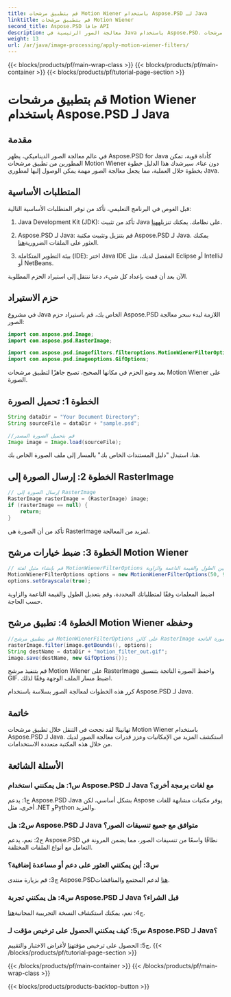 ```yaml
---
title: قم بتطبيق مرشحات Motion Wiener باستخدام Aspose.PSD لـ Java
linktitle: قم بتطبيق مرشحات Motion Wiener
second_title: Aspose.PSD جافا API
description: معالجة الصور الرئيسية في Java باستخدام Aspose.PSD. قم بتطبيق مرشحات Motion Wiener بسهولة باستخدام دليلنا خطوة بخطوة.
weight: 13
url: /ar/java/image-processing/apply-motion-wiener-filters/
---
```


{{< blocks/products/pf/main-wrap-class >}}
{{< blocks/products/pf/main-container >}}
{{< blocks/products/pf/tutorial-page-section >}}

# قم بتطبيق مرشحات Motion Wiener باستخدام Aspose.PSD لـ Java

## مقدمة

في عالم معالجة الصور الديناميكي، يظهر Aspose.PSD for Java كأداة قوية، تمكن المطورين من تطبيق مرشحات Motion Wiener دون عناء. سيرشدك هذا الدليل خطوة بخطوة خلال العملية، مما يجعل معالجة الصور مهمة يمكن الوصول إليها لمطوري Java.

## المتطلبات الأساسية

قبل الغوص في البرنامج التعليمي، تأكد من توفر المتطلبات الأساسية التالية:

1.  Java Development Kit (JDK): تأكد من تثبيت Java على نظامك. يمكنك تنزيله[هنا](https://www.oracle.com/java/technologies/javase-downloads.html).

2.  Aspose.PSD لـ Java: قم بتنزيل وتثبيت مكتبة Aspose.PSD لـ Java. يمكنك العثور على الملفات الضرورية[هنا](https://releases.aspose.com/psd/java/).

3. بيئة التطوير المتكاملة (IDE): اختر Java IDE المفضل لديك، مثل Eclipse أو IntelliJ أو NetBeans.

الآن بعد أن قمت بإعداد كل شيء، دعنا ننتقل إلى استيراد الحزم المطلوبة.

## حزم الاستيراد

في مشروع Java الخاص بك، قم باستيراد حزم Aspose.PSD اللازمة لبدء سحر معالجة الصور:

```java
import com.aspose.psd.Image;
import com.aspose.psd.RasterImage;

import com.aspose.psd.imagefilters.filteroptions.MotionWienerFilterOptions;
import com.aspose.psd.imageoptions.GifOptions;
```

بعد وضع الحزم في مكانها الصحيح، تصبح جاهزًا لتطبيق مرشحات Motion Wiener على الصورة.

## الخطوة 1: تحميل الصورة

```java
String dataDir = "Your Document Directory";
String sourceFile = dataDir + "sample.psd";

//قم بتحميل الصورة المصدر
Image image = Image.load(sourceFile);
```

هنا، استبدل "دليل المستندات الخاص بك" بالمسار إلى ملف الصورة الخاص بك.

## الخطوة 2: إرسال الصورة إلى RasterImage

```java
// إرسال الصورة إلى RasterImage
RasterImage rasterImage = (RasterImage) image;
if (rasterImage == null) {
    return;
}
```

تأكد من أن الصورة هي RasterImage لمزيد من المعالجة.

## الخطوة 3: ضبط خيارات مرشح Motion Wiener

```java
// قم بإنشاء مثيل لفئة MotionWienerFilterOptions وقم بتعيين الطول والقيمة الناعمة والزاوية.
MotionWienerFilterOptions options = new MotionWienerFilterOptions(50, 9, 90);
options.setGrayscale(true);
```

اضبط المعلمات وفقًا لمتطلباتك المحددة، وقم بتعديل الطول والقيمة الناعمة والزاوية حسب الحاجة.

## الخطوة 4: تطبيق مرشح Motion Wiener وحفظه

```java
//قم بتطبيق مرشح MotionWienerFilterOptions على كائن RasterImage واحفظ الصورة الناتجة
rasterImage.filter(image.getBounds(), options);
String destName = dataDir + "motion_filter_out.gif";
image.save(destName, new GifOptions());
```

قم بتنفيذ مرشح Motion Wiener على RasterImage واحفظ الصورة الناتجة بتنسيق GIF. اضبط مسار الملف الوجهة وفقًا لذلك.

كرر هذه الخطوات لمعالجة الصور بسلاسة باستخدام Aspose.PSD لـ Java.

## خاتمة

تهانينا! لقد نجحت في التنقل خلال تطبيق مرشحات Motion Wiener باستخدام Aspose.PSD لـ Java. استكشف المزيد من الإمكانيات وعزز قدرات معالجة الصور لديك من خلال هذه المكتبة متعددة الاستخدامات.

## الأسئلة الشائعة

### س1: هل يمكنني استخدام Aspose.PSD لـ Java مع لغات برمجة أخرى؟

ج1: يدعم Aspose.PSD Java بشكل أساسي، لكن Aspose يوفر مكتبات مشابهة للغات أخرى، مثل .NET وPython والمزيد.

### س2: هل Aspose.PSD لـ Java متوافق مع جميع تنسيقات الصور؟

ج2: نعم، يدعم Aspose.PSD نطاقًا واسعًا من تنسيقات الصور، مما يضمن المرونة في التعامل مع أنواع الملفات المختلفة.

### س3: أين يمكنني العثور على دعم أو مساعدة إضافية؟

 ج3: قم بزيارة منتدى Aspose.PSD[هنا](https://forum.aspose.com/c/psd/34) لدعم المجتمع والمناقشات.

### س4: هل يمكنني تجربة Aspose.PSD لـ Java قبل الشراء؟

 ج4: نعم، يمكنك استكشاف النسخة التجريبية المجانية[هنا](https://releases.aspose.com/).

### س5: كيف يمكنني الحصول على ترخيص مؤقت لـ Aspose.PSD لـ Java؟

ج5: الحصول على ترخيص مؤقت[هنا](https://purchase.aspose.com/temporary-license/) لأغراض الاختبار والتقييم.
{{< /blocks/products/pf/tutorial-page-section >}}

{{< /blocks/products/pf/main-container >}}
{{< /blocks/products/pf/main-wrap-class >}}

{{< blocks/products/products-backtop-button >}}
